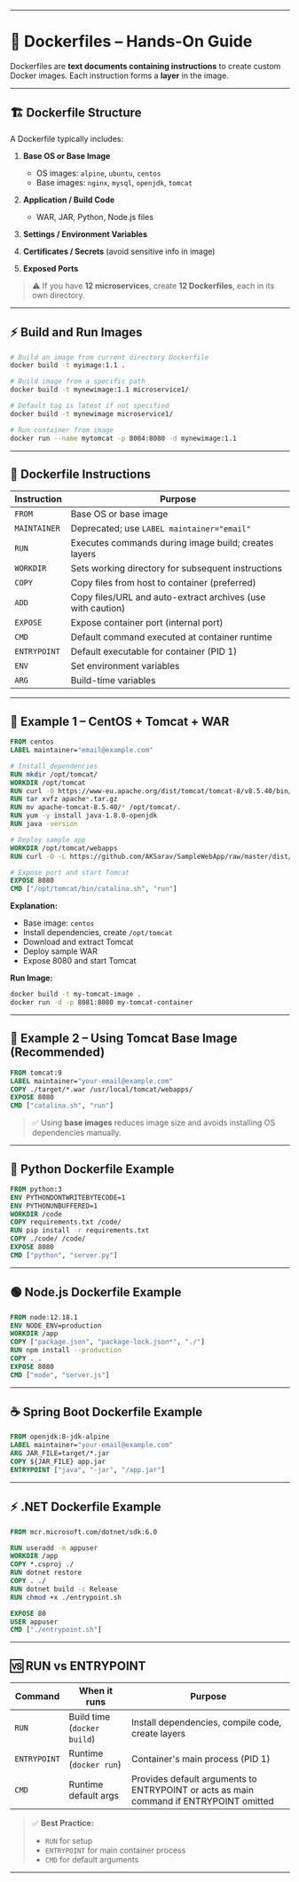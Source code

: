 
---

# 🐳 **Dockerfiles – Hands-On Guide**

Dockerfiles are **text documents containing instructions** to create custom Docker images. Each instruction forms a **layer** in the image.

---

## 🏗 **Dockerfile Structure**

A Dockerfile typically includes:

1. **Base OS or Base Image**

   * OS images: `alpine`, `ubuntu`, `centos`
   * Base images: `nginx`, `mysql`, `openjdk`, `tomcat`

2. **Application / Build Code**

   * WAR, JAR, Python, Node.js files

3. **Settings / Environment Variables**

4. **Certificates / Secrets** (avoid sensitive info in image)

5. **Exposed Ports**

> ⚠️ If you have **12 microservices**, create **12 Dockerfiles**, each in its own directory.

---

## ⚡ **Build and Run Images**

```bash
# Build an image from current directory Dockerfile
docker build -t myimage:1.1 .

# Build image from a specific path
docker build -t mynewimage:1.1 microservice1/

# Default tag is latest if not specified
docker build -t mynewimage microservice1/

# Run container from image
docker run --name mytomcat -p 8084:8080 -d mynewimage:1.1
```

---

## 📄 **Dockerfile Instructions**

| Instruction  | Purpose                                                     |
| ------------ | ----------------------------------------------------------- |
| `FROM`       | Base OS or base image                                       |
| `MAINTAINER` | Deprecated; use `LABEL maintainer="email"`                  |
| `RUN`        | Executes commands during image build; creates layers        |
| `WORKDIR`    | Sets working directory for subsequent instructions          |
| `COPY`       | Copy files from host to container (preferred)               |
| `ADD`        | Copy files/URL and auto-extract archives (use with caution) |
| `EXPOSE`     | Expose container port (internal port)                       |
| `CMD`        | Default command executed at container runtime               |
| `ENTRYPOINT` | Default executable for container (PID 1)                    |
| `ENV`        | Set environment variables                                   |
| `ARG`        | Build-time variables                                        |

---

## 📝 **Example 1 – CentOS + Tomcat + WAR**

```dockerfile
FROM centos
LABEL maintainer="email@example.com"

# Install dependencies
RUN mkdir /opt/tomcat/
WORKDIR /opt/tomcat
RUN curl -O https://www-eu.apache.org/dist/tomcat/tomcat-8/v8.5.40/bin/apache-tomcat-8.5.40.tar.gz
RUN tar xvfz apache*.tar.gz
RUN mv apache-tomcat-8.5.40/* /opt/tomcat/.
RUN yum -y install java-1.8.0-openjdk
RUN java -version

# Deploy sample app
WORKDIR /opt/tomcat/webapps
RUN curl -O -L https://github.com/AKSarav/SampleWebApp/raw/master/dist/SampleWebApp.war

# Expose port and start Tomcat
EXPOSE 8080
CMD ["/opt/tomcat/bin/catalina.sh", "run"]
```

**Explanation:**

* Base image: `centos`
* Install dependencies, create `/opt/tomcat`
* Download and extract Tomcat
* Deploy sample WAR
* Expose 8080 and start Tomcat

**Run Image:**

```bash
docker build -t my-tomcat-image .
docker run -d -p 8081:8080 my-tomcat-container
```

---

## 📝 **Example 2 – Using Tomcat Base Image (Recommended)**

```dockerfile
FROM tomcat:9
LABEL maintainer="your-email@example.com"
COPY ./target/*.war /usr/local/tomcat/webapps/
EXPOSE 8080
CMD ["catalina.sh", "run"]
```

> ✅ Using **base images** reduces image size and avoids installing OS dependencies manually.

---

## 🐍 **Python Dockerfile Example**

```dockerfile
FROM python:3
ENV PYTHONDONTWRITEBYTECODE=1
ENV PYTHONUNBUFFERED=1
WORKDIR /code
COPY requirements.txt /code/
RUN pip install -r requirements.txt
COPY ./code/ /code/
EXPOSE 8080
CMD ["python", "server.py"]
```

---

## 🟢 **Node.js Dockerfile Example**

```dockerfile
FROM node:12.18.1
ENV NODE_ENV=production
WORKDIR /app
COPY ["package.json", "package-lock.json*", "./"]
RUN npm install --production
COPY . .
EXPOSE 8080
CMD ["node", "server.js"]
```

---

## ☕ **Spring Boot Dockerfile Example**

```dockerfile
FROM openjdk:8-jdk-alpine
LABEL maintainer="your-email@example.com"
ARG JAR_FILE=target/*.jar
COPY ${JAR_FILE} app.jar
ENTRYPOINT ["java", "-jar", "/app.jar"]
```

---

## ⚡ **.NET Dockerfile Example**

```dockerfile
FROM mcr.microsoft.com/dotnet/sdk:6.0

RUN useradd -m appuser
WORKDIR /app
COPY *.csproj ./
RUN dotnet restore
COPY . ./
RUN dotnet build -c Release
RUN chmod +x ./entrypoint.sh

EXPOSE 80
USER appuser
CMD ["./entrypoint.sh"]
```

---

## 🆚 **RUN vs ENTRYPOINT**

| Command      | When it runs                | Purpose                                                                                |
| ------------ | --------------------------- | -------------------------------------------------------------------------------------- |
| `RUN`        | Build time (`docker build`) | Install dependencies, compile code, create layers                                      |
| `ENTRYPOINT` | Runtime (`docker run`)      | Container's main process (PID 1)                                                       |
| `CMD`        | Runtime default args        | Provides default arguments to ENTRYPOINT or acts as main command if ENTRYPOINT omitted |

> ✅ **Best Practice:**
>
> * `RUN` for setup
> * `ENTRYPOINT` for main container process
> * `CMD` for default arguments

---
